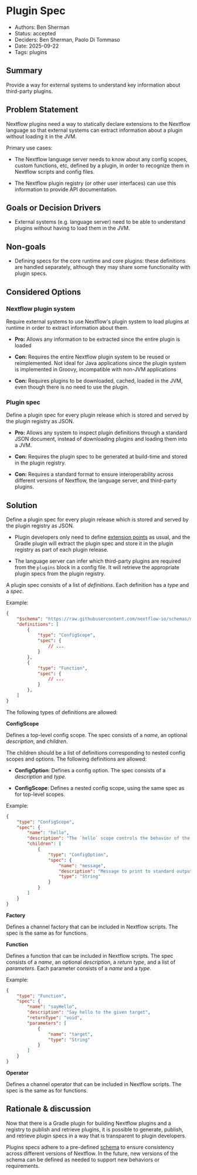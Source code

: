 # Plugin Spec

- Authors: Ben Sherman
- Status: accepted
- Deciders: Ben Sherman, Paolo Di Tommaso
- Date: 2025-09-22
- Tags: plugins

## Summary 

Provide a way for external systems to understand key information about third-party plugins.

## Problem Statement

Nextflow plugins need a way to statically declare extensions to the Nextflow language so that external systems can extract information about a plugin without loading it in the JVM.

Primary use cases:

- The Nextflow language server needs to know about any config scopes, custom functions, etc, defined by a plugin, in order to recognize them in Nextflow scripts and config files.

- The Nextflow plugin registry (or other user interfaces) can use this information to provide API documentation.

## Goals or Decision Drivers

- External systems (e.g. language server) need to be able to understand plugins without having to load them in the JVM.

## Non-goals

- Defining specs for the core runtime and core plugins: these definitions are handled separately, although they may share some functionality with plugin specs.

## Considered Options

### Nextflow plugin system

Require external systems to use Nextflow's plugin system to load plugins at runtime in order to extract information about them.

- **Pro:** Allows any information to be extracted since the entire plugin is loaded

- **Con:** Requires the entire Nextflow plugin system to be reused or reimplemented. Not ideal for Java applications since the plugin system is implemented in Groovy, incompatible with non-JVM applications

- **Con:** Requires plugins to be downloaded, cached, loaded in the JVM, even though there is no need to use the plugin.

### Plugin spec

Define a plugin spec for every plugin release which is stored and served by the plugin registry as JSON.

- **Pro:** Allows any system to inspect plugin definitions through a standard JSON document, instead of downloading plugins and loading them into a JVM.

- **Con:** Requires the plugin spec to be generated at build-time and stored in the plugin registry.

- **Con:** Requires a standard format to ensure interoperability across different versions of Nextflow, the language server, and third-party plugins.

## Solution

Define a plugin spec for every plugin release which is stored and served by the plugin registry as JSON.

- Plugin developers only need to define [extension points](https://nextflow.io/docs/latest/plugins/developing-plugins.html#extension-points) as usual, and the Gradle plugin will extract the plugin spec and store it in the plugin registry as part of each plugin release.

- The language server can infer which third-party plugins are required from the `plugins` block in a config file. It will retrieve the appropriate plugin specs from the plugin registry.

A plugin spec consists of a list of *definitions*. Each definition has a *type* and a *spec*.

Example:

```json
{
    "$schema": "https://raw.githubusercontent.com/nextflow-io/schemas/main/plugin/schema.json",
    "definitions": [
        {
            "type": "ConfigScope",
            "spec": {
                // ...
            }
        },
        {
            "type": "Function",
            "spec": {
                // ...
            }
        },
    ]
}
```

The following types of definitions are allowed:

**ConfigScope**

Defines a top-level config scope. The spec consists of a *name*, an optional *description*, and *children*.

The children should be a list of definitions corresponding to nested config scopes and options. The following definitions are allowed:

- **ConfigOption**: Defines a config option. The spec consists of a *description* and *type*.

- **ConfigScope**: Defines a nested config scope, using the same spec as for top-level scopes.

Example:

```json
{
    "type": "ConfigScope",
    "spec": {
        "name": "hello",
        "description": "The `hello` scope controls the behavior of the `nf-hello` plugin.",
        "children": [
            {
                "type": "ConfigOption",
                "spec": {
                    "name": "message",
                    "description": "Message to print to standard output when the plugin is enabled.",
                    "type": "String"
                }
            }
        ]
    }
}
```

**Factory**

Defines a channel factory that can be included in Nextflow scripts. The spec is the same as for functions.

**Function**

Defines a function that can be included in Nextflow scripts. The spec consists of a *name*, an optional *description*, a *return type*, and a list of *parameters*. Each parameter consists of a *name* and a *type*.

Example:

```json
{
    "type": "Function",
    "spec": {
        "name": "sayHello",
        "description": "Say hello to the given target",
        "returnType": "void",
        "parameters": [
            {
                "name": "target",
                "type": "String"
            }
        ]
    }
}
```

**Operator**

Defines a channel operator that can be included in Nextflow scripts. The spec is the same as for functions.

## Rationale & discussion

Now that there is a Gradle plugin for building Nextflow plugins and a registry to publish and retrieve plugins, it is possible to generate, publish, and retrieve plugin specs in a way that is transparent to plugin developers.

Plugins specs adhere to a pre-defined [schema](https://raw.githubusercontent.com/nextflow-io/schemas/main/plugin/schema.json) to ensure consistency across different versions of Nextflow. In the future, new versions of the schema can be defined as needed to support new behaviors or requirements.
